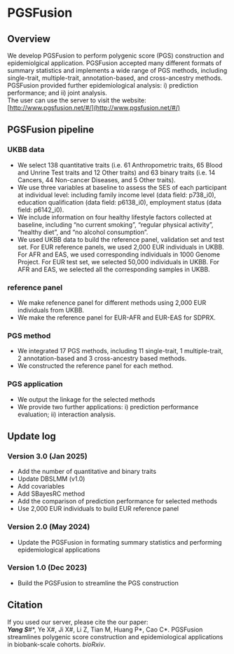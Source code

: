 # PGSFusion <br>

## Overview
We develop PGSFusion to perform polygenic score (PGS) construction and epidemiolgical application. PGSFusion accepted many different formats of summary statistics and implements a wide range of PGS methods, including single-trait, multiple-trait, annotation-based, and cross-ancestry methods. PGSFusion provided further epidemiological analysis: i) prediction performance; and ii) joint analysis. <br>
The user can use the server to visit the website: [http://www.pgsfusion.net/#/](http://www.pgsfusion.net/#/)

## PGSFusion pipeline
### UKBB data
+ We select 138 quantitative traits (i.e. 61 Anthropometric traits, 65 Blood and Unrine Test traits and 12 Other traits) and 63 binary traits (i.e. 14 Cancers, 44 Non-cancer Diseases, and 5 Other traits). <br>
+ We use three variables at baseline to assess the SES of each participant at individual level: including family income level (data field: p738_i0), education qualification (data field: p6138_i0), employment status (data field: p6142_i0).
+ We include information on four healthy lifestyle factors collected at baseline, including “no current smoking”, “regular physical activity”, “healthy diet”, and “no alcohol consumption”.
+ We used UKBB data to build the reference panel, validation set and test set. For EUR reference panels, we used 2,000 EUR individuals in UKBB. For AFR and EAS, we used corresponding individuals in 1000 Genome Project. For EUR test set, we selected 50,000 individuals in UKBB. For AFR and EAS, we selected all the corresponding samples in UKBB. <br>
### reference panel
+ We make refenence panel for different methods using 2,000 EUR individuals from UKBB. <br>
+ We make the reference panel for EUR-AFR and EUR-EAS for SDPRX. <br>
### PGS method
+ We integrated 17 PGS methods, including 11 single-trait, 1 multiple-trait, 2 annotation-based and 3 cross-ancestry based methods. <br>
+ We constructed the reference panel for each method.
### PGS application
+ We output the linkage for the selected methods
+ We provide two further applications: i) prediction performance evaluation; ii) interaction analysis. <br>

## Update log
### Version 3.0 (Jan 2025)
+ Add the number of quantitative and binary traits <br>
+ Update DBSLMM (v1.0) <br>
+ Add covariables <br>
+ Add SBayesRC method <br>
+ Add the comparison of prediction performance for selected methods <br>
+ Use 2,000 EUR individuals to build EUR reference panel <br>
### Version 2.0 (May 2024)
+ Update the PGSFusion in formating summary statistics and performing epidemiological applications
### Version 1.0 (Dec 2023)
+ Build the PGSFusion to streamline the PGS construction

## Citation
If you used our server, please cite the our paper: <br>
<em><strong>Yang S</strong></em>\#\*, Ye X\#, Ji X\#, Li Z, Tian M, Huang P\*, Cao C\*. PGSFusion streamlines polygenic score construction and epidemiological applications in biobank-scale cohorts. <em>bioRxiv</em>. 
